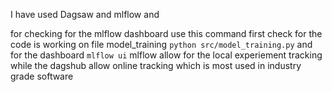 I have used Dagsaw
and mlflow
and 

for checking for the mlflow dashboard use this command
first check for the code is working on file model_training
`python src/model_training.py`
and for the dashboard
`mlflow ui`
mlflow allow for the local experiement tracking while the dagshub allow online tracking which is most used in industry grade software
